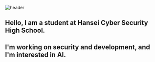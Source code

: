 
![header](https://capsule-render.vercel.app/api?type=wave&color=gradient&animation=fadeIn&fontAlignY=38&height=300&section=header&text=Hello%20I`m%20Security-Development&fontSize=40)

## Hello, I am a student at Hansei Cyber ​​Security High School.
## I'm working on security and development, and I'm interested in AI.
